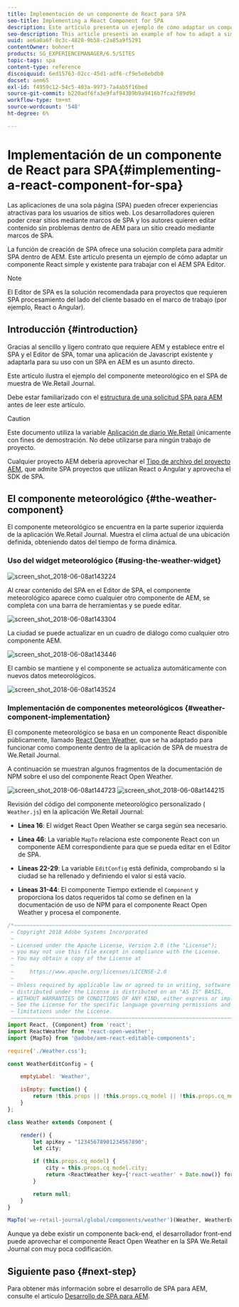 ```yaml
---
title: Implementación de un componente de React para SPA
seo-title: Implementing a React Component for SPA
description: Este artículo presenta un ejemplo de cómo adaptar un componente React simple y existente para trabajar con el AEM SPA Editor.
seo-description: This article presents an example of how to adapt a simple, existing React component to work with the AEM SPA Editor.
uuid: ae6a0a6f-0c3c-4820-9b58-c2a85a9f5291
contentOwner: bohnert
products: SG_EXPERIENCEMANAGER/6.5/SITES
topic-tags: spa
content-type: reference
discoiquuid: 6ed15763-02cc-45d1-adf6-cf9e5e8ebdb0
docset: aem65
exl-id: f4959c12-54c5-403a-9973-7a4ab5f16bed
source-git-commit: b220adf6fa3e9faf94389b9a9416b7fca2f89d9d
workflow-type: tm+mt
source-wordcount: '548'
ht-degree: 6%

---
```


# Implementación de un componente de React para SPA{#implementing-a-react-component-for-spa}

Las aplicaciones de una sola página (SPA) pueden ofrecer experiencias atractivas para los usuarios de sitios web. Los desarrolladores quieren poder crear sitios mediante marcos de SPA y los autores quieren editar contenido sin problemas dentro de AEM para un sitio creado mediante marcos de SPA.

La función de creación de SPA ofrece una solución completa para admitir SPA dentro de AEM. Este artículo presenta un ejemplo de cómo adaptar un componente React simple y existente para trabajar con el AEM SPA Editor.

>[!NOTE]
>
>El Editor de SPA es la solución recomendada para proyectos que requieren SPA procesamiento del lado del cliente basado en el marco de trabajo (por ejemplo, React o Angular).

## Introducción {#introduction}

Gracias al sencillo y ligero contrato que requiere AEM y establece entre el SPA y el Editor de SPA, tomar una aplicación de Javascript existente y adaptarla para su uso con un SPA en AEM es un asunto directo.

Este artículo ilustra el ejemplo del componente meteorológico en el SPA de muestra de We.Retail Journal.

Debe estar familiarizado con el [estructura de una solicitud SPA para AEM](/help/sites-developing/spa-getting-started-react.md) antes de leer este artículo.

>[!CAUTION]
>Este documento utiliza la variable [Aplicación de diario We.Retail](https://github.com/Adobe-Marketing-Cloud/aem-sample-we-retail-journal) únicamente con fines de demostración. No debe utilizarse para ningún trabajo de proyecto.
>
>Cualquier proyecto AEM debería aprovechar el [Tipo de archivo del proyecto AEM](https://docs.adobe.com/content/help/es-ES/experience-manager-core-components/using/developing/archetype/overview.html), que admite SPA proyectos que utilizan React o Angular y aprovecha el SDK de SPA.

## El componente meteorológico {#the-weather-component}

El componente meteorológico se encuentra en la parte superior izquierda de la aplicación We.Retail Journal. Muestra el clima actual de una ubicación definida, obteniendo datos del tiempo de forma dinámica.

### Uso del widget meteorológico {#using-the-weather-widget}

![screen_shot_2018-06-08at143224](assets/screen_shot_2018-06-08at143224.png)

Al crear contenido del SPA en el Editor de SPA, el componente meteorológico aparece como cualquier otro componente de AEM, se completa con una barra de herramientas y se puede editar.

![screen_shot_2018-06-08at143304](assets/screen_shot_2018-06-08at143304.png)

La ciudad se puede actualizar en un cuadro de diálogo como cualquier otro componente AEM.

![screen_shot_2018-06-08at143446](assets/screen_shot_2018-06-08at143446.png)

El cambio se mantiene y el componente se actualiza automáticamente con nuevos datos meteorológicos.

![screen_shot_2018-06-08at143524](assets/screen_shot_2018-06-08at143524.png)

### Implementación de componentes meteorológicos {#weather-component-implementation}

El componente meteorológico se basa en un componente React disponible públicamente, llamado [React Open Weather](https://www.npmjs.com/package/react-open-weather), que se ha adaptado para funcionar como componente dentro de la aplicación de SPA de muestra de We.Retail Journal.

A continuación se muestran algunos fragmentos de la documentación de NPM sobre el uso del componente React Open Weather.

![screen_shot_2018-06-08at144723](assets/screen_shot_2018-06-08at144723.png) ![screen_shot_2018-06-08at144215](assets/screen_shot_2018-06-08at144215.png)

Revisión del código del componente meteorológico personalizado ( `Weather.js`) en la aplicación We.Retail Journal:

* **Línea 16**: El widget React Open Weather se carga según sea necesario.
* **Línea 46**: La variable `MapTo` relaciona este componente React con un componente AEM correspondiente para que se pueda editar en el Editor de SPA.

* **Líneas 22-29**: La variable `EditConfig` está definida, comprobando si la ciudad se ha rellenado y definiendo el valor si está vacío.

* **Líneas 31-44**: El componente Tiempo extiende el `Component` y proporciona los datos requeridos tal como se definen en la documentación de uso de NPM para el componente React Open Weather y procesa el componente.

```javascript
/*~~~~~~~~~~~~~~~~~~~~~~~~~~~~~~~~~~~~~~~~~~~~~~~~~~~~~~~~~~~~~~~~~~~~~~~~~~~~~~
 ~ Copyright 2018 Adobe Systems Incorporated
 ~
 ~ Licensed under the Apache License, Version 2.0 (the "License");
 ~ you may not use this file except in compliance with the License.
 ~ You may obtain a copy of the License at
 ~
 ~     https://www.apache.org/licenses/LICENSE-2.0
 ~
 ~ Unless required by applicable law or agreed to in writing, software
 ~ distributed under the License is distributed on an "AS IS" BASIS,
 ~ WITHOUT WARRANTIES OR CONDITIONS OF ANY KIND, either express or implied.
 ~ See the License for the specific language governing permissions and
 ~ limitations under the License.
 ~~~~~~~~~~~~~~~~~~~~~~~~~~~~~~~~~~~~~~~~~~~~~~~~~~~~~~~~~~~~~~~~~~~~~~~~~~~~~*/
import React, {Component} from 'react';
import ReactWeather from 'react-open-weather';
import {MapTo} from '@adobe/aem-react-editable-components';

require('./Weather.css');

const WeatherEditConfig = {

    emptyLabel: 'Weather',

    isEmpty: function() {
        return !this.props || !this.props.cq_model || !this.props.cq_model.city || this.props.cq_model.city.trim().length < 1;
    }
};

class Weather extends Component {

    render() {
        let apiKey = "12345678901234567890";
        let city;

        if (this.props.cq_model) {
            city = this.props.cq_model.city;
            return <ReactWeather key={'react-weather' + Date.now()} forecast="today" apikey={apiKey} type="city" city={city} />
        }

        return null;
    }
}

MapTo('we-retail-journal/global/components/weather')(Weather, WeatherEditConfig);
```

Aunque ya debe existir un componente back-end, el desarrollador front-end puede aprovechar el componente React Open Weather en la SPA We.Retail Journal con muy poca codificación.

## Siguiente paso {#next-step}

Para obtener más información sobre el desarrollo de SPA para AEM, consulte el artículo [Desarrollo de SPA para AEM](/help/sites-developing/spa-architecture.md).
